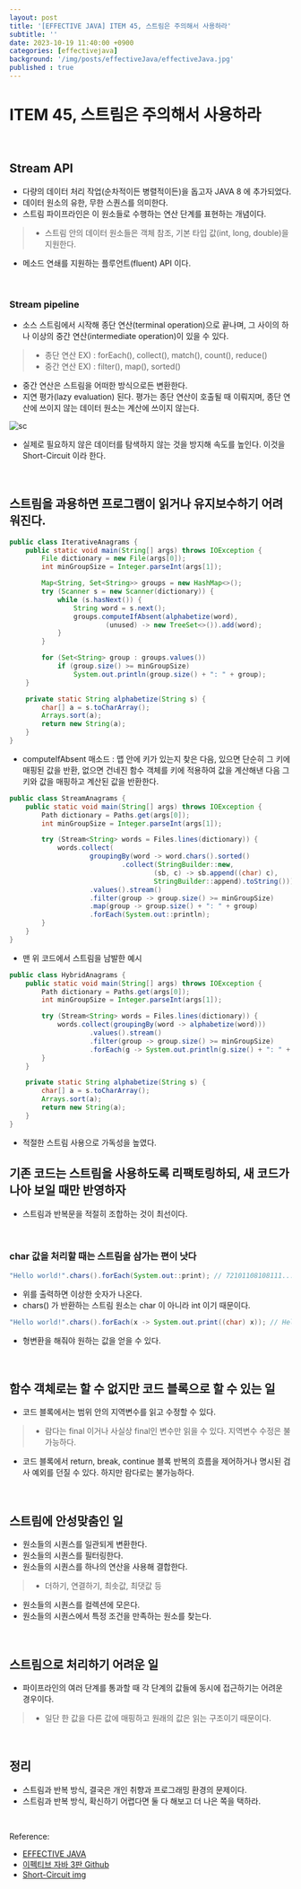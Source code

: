```yaml
---
layout: post
title: '[EFFECTIVE JAVA] ITEM 45, 스트림은 주의해서 사용하라'
subtitle: ''
date: 2023-10-19 11:40:00 +0900
categories: [effectivejava]
background: '/img/posts/effectiveJava/effectiveJava.jpg'
published : true
---
```


# ITEM 45, 스트림은 주의해서 사용하라

<br>

## Stream API
- 다량의 데이터 처리 작업(순차적이든 병렬적이든)을 돕고자 JAVA 8 에 추가되었다.
- 데이터 원소의 유한, 무한 스퀀스를 의미한다.
- 스트림 파이프라인은 이 원소들로 수행하는 연산 단계를 표현하는 개념이다.
> - 스트림 안의 데이터 원소들은 객체 참조, 기본 타입 값(int, long, double)을 지원한다. 
- 메소드 연쇄를 지원하는 플루언트(fluent) API 이다.

<br>

### Stream pipeline
- 소스 스트림에서 시작해 종단 연산(terminal operation)으로 끝나며, 그 사이의 하나 이상의 중간 연산(intermediate operation)이 있을 수 있다.
> - 종단 연산 EX) : forEach(), collect(), match(), count(), reduce() 
> - 중간 연산 EX) : filter(), map(), sorted()
- 중간 연산은 스트림을 어떠한 방식으로든 변환한다. 
- 지연 평가(lazy evaluation) 된다. 평가는 종단 연산이 호출될 때 이뤄지며, 종단 연산에 쓰이지 않는 데이터 원소는 계산에 쓰이지 않는다. 

![sc](https://github.com/iheese/iheese.github.io/assets/88040158/8c9424fd-6f2a-485e-b377-3cce3b280d09)

- 실제로 필요하지 않은 데이터를 탐색하지 않는 것을 방지해 속도를 높인다. 이것을 Short-Circuit 이라 한다. 

<br>

## 스트림을 과용하면 프로그램이 읽거나 유지보수하기 어려워진다. 

```java
public class IterativeAnagrams {
    public static void main(String[] args) throws IOException {
        File dictionary = new File(args[0]);
        int minGroupSize = Integer.parseInt(args[1]);

        Map<String, Set<String>> groups = new HashMap<>();
        try (Scanner s = new Scanner(dictionary)) {
            while (s.hasNext()) {
                String word = s.next();
                groups.computeIfAbsent(alphabetize(word),
                        (unused) -> new TreeSet<>()).add(word);
            }
        }

        for (Set<String> group : groups.values())
            if (group.size() >= minGroupSize)
                System.out.println(group.size() + ": " + group);
    }

    private static String alphabetize(String s) {
        char[] a = s.toCharArray();
        Arrays.sort(a);
        return new String(a);
    }
}
```

- computeIfAbsent 매소드 : 맵 안에 키가 있는지 찾은 다음, 있으면 단순히 그 키에 매핑된 값을 반환, 없으면 건네진 함수 객체를 키에 적용하여 값을 계산해낸 다음 그 키와 값을 매핑하고 계산된 값을 반환한다. 

```java
public class StreamAnagrams {
    public static void main(String[] args) throws IOException {
        Path dictionary = Paths.get(args[0]);
        int minGroupSize = Integer.parseInt(args[1]);

        try (Stream<String> words = Files.lines(dictionary)) {
            words.collect(
                    groupingBy(word -> word.chars().sorted()
                            .collect(StringBuilder::new,
                                    (sb, c) -> sb.append((char) c),
                                    StringBuilder::append).toString()))
                    .values().stream()
                    .filter(group -> group.size() >= minGroupSize)
                    .map(group -> group.size() + ": " + group)
                    .forEach(System.out::println);
        }
    }
}
```

- 맨 위 코드에서 스트림을 남발한 예시

```java
public class HybridAnagrams {
    public static void main(String[] args) throws IOException {
        Path dictionary = Paths.get(args[0]);
        int minGroupSize = Integer.parseInt(args[1]);

        try (Stream<String> words = Files.lines(dictionary)) {
            words.collect(groupingBy(word -> alphabetize(word)))
                    .values().stream()
                    .filter(group -> group.size() >= minGroupSize)
                    .forEach(g -> System.out.println(g.size() + ": " + g));
        }
    }

    private static String alphabetize(String s) {
        char[] a = s.toCharArray();
        Arrays.sort(a);
        return new String(a);
    }
}
```

- 적절한 스트림 사용으로 가독성을 높였다. 

## 기존 코드는 스트림을 사용하도록 리팩토링하되, 새 코드가 나아 보일 때만 반영하자
- 스트림과 반복문을 적절히 조합하는 것이 최선이다. 

<br>

### char 값을 처리할 때는 스트림을 삼가는 편이 낫다

```java
"Hello world!".chars().forEach(System.out::print); // 72101108108111......
```

- 위를 출력하면 이상한 숫자가 나온다.
- chars() 가 반환하는 스트림 원소는 char 이 아니라 int 이기 때문이다. 

```java
"Hello world!".chars().forEach(x -> System.out.print((char) x)); // Hello world!
```

- 형변환을 해줘야 원하는 값을 얻을 수 있다. 

<br>

## 함수 객체로는 할 수 없지만 코드 블록으로 할 수 있는 일
- 코드 블록에서는 범위 안의 지역변수를 읽고 수정할 수 있다. 
> - 람다는 final 이거나 사실상 final인 변수만 읽을 수 있다. 지역변수 수정은 불가능하다.
- 코드 블록에서 return, break, continue 블록 반복의 흐름을 제어하거나 명시된 검사 예외를 던질 수 있다. 하지만 람다로는 불가능하다.

<br>

## 스트림에 안성맞춤인 일
- 원소들의 시퀀스를 일관되게 변환한다.
- 원소들의 시퀀스를 필터링한다. 
- 원소들의 시퀀스를 하나의 연산을 사용해 결합한다.
> - 더하기, 연결하기, 최솟값, 최댓값 등
- 원소들의 시퀀스를 컬렉션에 모은다.
- 원소들의 시퀀스에서 특정 조건을 만족하는 원소를 찾는다. 

<br>

## 스트림으로 처리하기 어려운 일
- 파이프라인의 여러 단계를 통과할 때 각 단계의 값들에 동시에 접근하기는 어려운 경우이다.
> - 일단 한 값을 다른 값에 매핑하고 원래의 값은 읽는 구조이기 때문이다.

<br>

## 정리
- 스트림과 반복 방식, 결국은 개인 취향과 프로그래밍 환경의 문제이다.
- 스트림과 반복 방식, 확신하기 어렵다면 둘 다 해보고 더 나은 쪽을 택하라. 

<br>

Reference:

- [EFFECTIVE JAVA](https://front.wemakeprice.com/product/121854081?search_keyword=%25EC%259D%25B4%25ED%258E%2599%25ED%258B%25B0%25EB%25B8%258C%2520%25EC%259E%2590%25EB%25B0%2594&_service=5&_no=1)
- [이펙티브 자바 3판 Github](https://github.com/WegraLee/effective-java-3e-source-code)
- [Short-Circuit img](https://www.logicbig.com/tutorials/core-java-tutorial/java-util-stream/short-circuiting.html)
